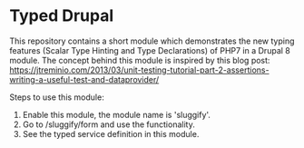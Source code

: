 # Typed Drupal

This repository contains a short module which demonstrates the new typing features (Scalar Type Hinting and Type Declarations) of PHP7 in a Drupal 8 module. The concept behind this module is inspired by this blog post: https://jtreminio.com/2013/03/unit-testing-tutorial-part-2-assertions-writing-a-useful-test-and-dataprovider/

Steps to use this module:
1. Enable this module, the module name is 'sluggify'.
2. Go to /sluggify/form and use the functionality.
3. See the typed service definition in this module.
